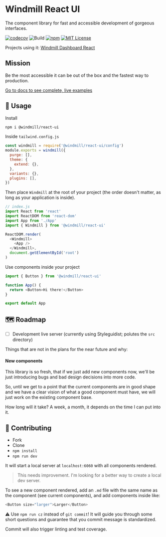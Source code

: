 # Windmill React UI

The component library for fast and accessible development of gorgeous interfaces.

<p>
  <a href="https://codecov.io/gh/estevanmaito/windmill-react-ui"><img src="https://codecov.io/gh/estevanmaito/windmill-react-ui/branch/master/graph/badge.svg" alt="codecov" /></a>
  <img src="https://github.com/estevanmaito/windmill-react-ui/workflows/Build/badge.svg" alt="Build" />
  <a href="https://www.npmjs.com/package/@windmill/react-ui"><img src="https://img.shields.io/npm/v/@windmill/react-ui" alt="npm" /></a>
  <a href="https://github.com/estevanmaito/windmill-react-ui/blob/master/LICENSE"><img src="https://img.shields.io/github/license/estevanmaito/windmill-react-ui" alt="MIT License" /></a>
</p>

Projects using it: [Windmill Dashboard React](https://github.com/estevanmaito/windmill-dashboard-react)

## Mission

Be the most accessible it can be out of the box and the fastest way to production.

[Go to docs to see complete, live examples](https://windmillui.com/react-ui)

## 🚀 Usage

Install

```sh
npm i @windmill/react-ui
```

Inside `tailwind.config.js`

```js
const windmill = require('@windmill/react-ui/config')
module.exports = windmill({
  purge: [],
  theme: {
    extend: {},
  },
  variants: {},
  plugins: [],
})
```

Then place `Windmill` at the root of your project (the order doesn't matter, as long as your application is inside).

```js
// index.js
import React from 'react'
import ReactDOM from 'react-dom'
import App from './App'
import { Windmill } from '@windmill/react-ui'

ReactDOM.render(
  <Windmill>
    <App />
  </Windmill>,
  document.getElementById('root')
)
```

Use components inside your project

```js
import { Button } from '@windmill/react-ui'

function App() {
  return <Button>Hi there!</Button>
}

export default App
```

## 🗺 Roadmap

- [ ] Development live server (currently using Styleguidist; polutes the `src` directory)

Things that are not in the plans for the near future and why:

#### New components

This library is so fresh, that if we just add new components now, we'll be just introducing bugs and bad design decisions into more code.

So, until we get to a point that the current components are in good shape and we have a clear vision of what a good component must have, we will just work on the existing component base.

How long will it take? A week, a month, it depends on the time I can put into it.

## 🔌 Contributing

- Fork
- Clone
- `npm install`
- `npm run dev`

It will start a local server at `localhost:6060` with all components rendered.

> This needs improvement. I'm looking for a better way to create a local dev server.

To see a new component rendered, add an `.md` file with the same name as the component (see current components), and add components inside like:

```js
<Button size="larger">Larger</Button>
```

⚠ Use `npm run cz` instead of `git commit`! It will guide you through some short questions and guarantee that you commit message is standardized.

Commit will also trigger linting and test coverage.
